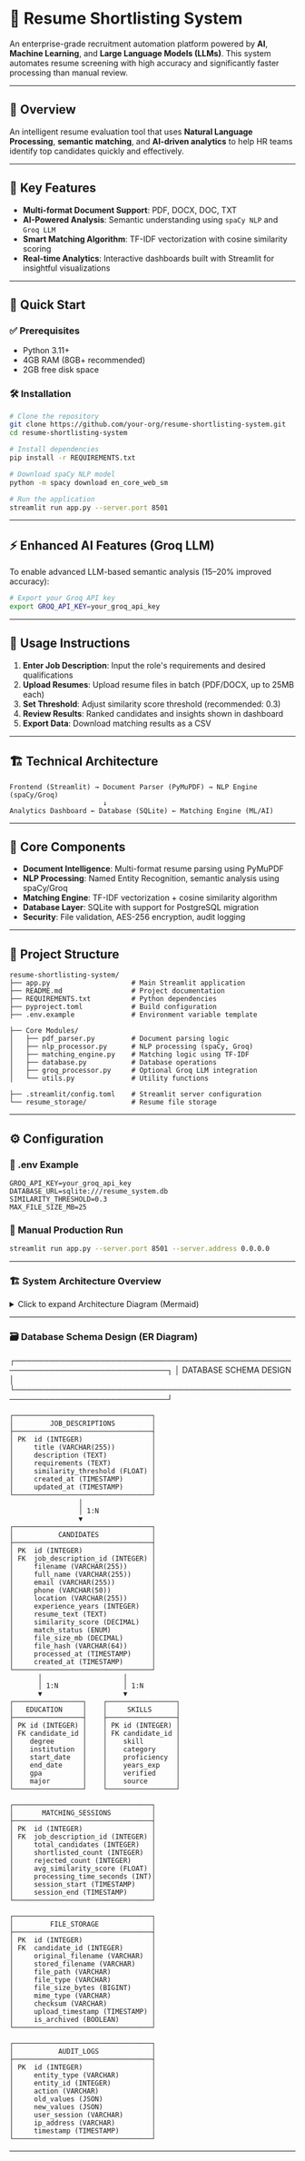 # 🚀 Resume Shortlisting System

An enterprise-grade recruitment automation platform powered by **AI**, **Machine Learning**, and **Large Language Models (LLMs)**. This system automates resume screening with high accuracy and significantly faster processing than manual review.

---

## 📌 Overview

An intelligent resume evaluation tool that uses **Natural Language Processing**, **semantic matching**, and **AI-driven analytics** to help HR teams identify top candidates quickly and effectively.

---

## 🔑 Key Features

- **Multi-format Document Support**: PDF, DOCX, DOC, TXT   
- **AI-Powered Analysis**: Semantic understanding using `spaCy NLP` and `Groq LLM`  
- **Smart Matching Algorithm**: TF-IDF vectorization with cosine similarity scoring  
- **Real-time Analytics**: Interactive dashboards built with Streamlit for insightful visualizations  

---

## 🚀 Quick Start

### ✅ Prerequisites

- Python 3.11+
- 4GB RAM (8GB+ recommended)
- 2GB free disk space

### 🛠️ Installation

```bash
# Clone the repository
git clone https://github.com/your-org/resume-shortlisting-system.git
cd resume-shortlisting-system

# Install dependencies
pip install -r REQUIREMENTS.txt

# Download spaCy NLP model
python -m spacy download en_core_web_sm

# Run the application
streamlit run app.py --server.port 8501
````

---

## ⚡ Enhanced AI Features (Groq LLM)

To enable advanced LLM-based semantic analysis (15–20% improved accuracy):

```bash
# Export your Groq API key
export GROQ_API_KEY=your_groq_api_key
```

---

## 🧠 Usage Instructions

1. **Enter Job Description**: Input the role's requirements and desired qualifications
2. **Upload Resumes**: Upload resume files in batch (PDF/DOCX, up to 25MB each)
3. **Set Threshold**: Adjust similarity score threshold (recommended: 0.3)
4. **Review Results**: Ranked candidates and insights shown in dashboard
5. **Export Data**: Download matching results as a CSV

---

## 🏗️ Technical Architecture

```text
Frontend (Streamlit) → Document Parser (PyMuPDF) → NLP Engine (spaCy/Groq)
                       ↓
Analytics Dashboard ← Database (SQLite) ← Matching Engine (ML/AI)
```

---

## 🧩 Core Components

* **Document Intelligence**: Multi-format resume parsing using PyMuPDF
* **NLP Processing**: Named Entity Recognition, semantic analysis using spaCy/Groq
* **Matching Engine**: TF-IDF vectorization + cosine similarity algorithm
* **Database Layer**: SQLite with support for PostgreSQL migration
* **Security**: File validation, AES-256 encryption, audit logging

---

## 📁 Project Structure

```text
resume-shortlisting-system/
├── app.py                    # Main Streamlit application
├── README.md                 # Project documentation
├── REQUIREMENTS.txt          # Python dependencies
├── pyproject.toml            # Build configuration
├── .env.example              # Environment variable template

├── Core Modules/
│   ├── pdf_parser.py         # Document parsing logic
│   ├── nlp_processor.py      # NLP processing (spaCy, Groq)
│   ├── matching_engine.py    # Matching logic using TF-IDF
│   ├── database.py           # Database operations
│   ├── groq_processor.py     # Optional Groq LLM integration
│   └── utils.py              # Utility functions

├── .streamlit/config.toml    # Streamlit server configuration
└── resume_storage/           # Resume file storage
```

---

## ⚙️ Configuration

### 🔧 .env Example

```env
GROQ_API_KEY=your_groq_api_key
DATABASE_URL=sqlite:///resume_system.db
SIMILARITY_THRESHOLD=0.3
MAX_FILE_SIZE_MB=25
```

### 📡 Manual Production Run

```bash
streamlit run app.py --server.port 8501 --server.address 0.0.0.0
```

---

### 🏗️ System Architecture Overview

<details>
<summary>Click to expand Architecture Diagram (Mermaid)</summary>

```mermaid
graph TD
  UI[User Interface Layer             Streamlit                                    Web App                  File Upload                 Analytics Dashboard                       Export Tools]
  AL[Application Logic Layer\nSession Management\nInput Validation\nError Handling\nProgress Tracking]
  BL[Business Logic Layer\nJob Processing\nCandidate Ranking\nThreshold Logic\nBatch Manager]
  ML[AI and ML Layer\nDocument Parsing using PyMuPDF\nNLP using spaCy and Groq\nTF-IDF and ML Matching\nGroq LLM Integration]
  DL[Data Access Layer\nDatabase Management\nFile Storage\nSecurity Controls\nAudit Logging]
  INF[Infrastructure Layer\nSQLite Database\nFile System\nEnvironment Variables\nConfiguration]

  UI --> AL
  AL --> BL
  BL --> ML
  ML --> DL
  DL --> INF
```

</details>


---

### 🗃️ Database Schema Design (ER Diagram)
┌─────────────────────────────────────────────────────────────────────────────┐
│                          DATABASE SCHEMA DESIGN                            │
└─────────────────────────────────────────────────────────────────────────────┘

    ┌──────────────────────────────────┐
    │         JOB_DESCRIPTIONS         │
    ├──────────────────────────────────┤
    │ PK  id (INTEGER)                 │
    │     title (VARCHAR(255))         │
    │     description (TEXT)           │
    │     requirements (TEXT)          │
    │     similarity_threshold (FLOAT) │
    │     created_at (TIMESTAMP)       │
    │     updated_at (TIMESTAMP)       │
    └──────────────────────────────────┘
                     │
                     │ 1:N
                     ▼
    ┌──────────────────────────────────┐
    │           CANDIDATES             │
    ├──────────────────────────────────┤
    │ PK  id (INTEGER)                 │
    │ FK  job_description_id (INTEGER) │
    │     filename (VARCHAR(255))      │
    │     full_name (VARCHAR(255))     │
    │     email (VARCHAR(255))         │
    │     phone (VARCHAR(50))          │
    │     location (VARCHAR(255))      │
    │     experience_years (INTEGER)   │
    │     resume_text (TEXT)           │
    │     similarity_score (DECIMAL)   │
    │     match_status (ENUM)          │
    │     file_size_mb (DECIMAL)       │
    │     file_hash (VARCHAR(64))      │
    │     processed_at (TIMESTAMP)     │
    │     created_at (TIMESTAMP)       │
    └──────────────────────────────────┘
           │                    │
           │ 1:N                │ 1:N
           ▼                    ▼
    ┌─────────────────┐    ┌─────────────────┐
    │   EDUCATION     │    │     SKILLS      │
    ├─────────────────┤    ├─────────────────┤
    │ PK id (INTEGER) │    │ PK id (INTEGER) │
    │ FK candidate_id │    │ FK candidate_id │
    │    degree       │    │    skill        │
    │    institution  │    │    category     │
    │    start_date   │    │    proficiency  │
    │    end_date     │    │    years_exp    │
    │    gpa          │    │    verified     │
    │    major        │    │    source       │
    └─────────────────┘    └─────────────────┘

    ┌──────────────────────────────────┐
    │       MATCHING_SESSIONS          │
    ├──────────────────────────────────┤
    │ PK  id (INTEGER)                 │
    │ FK  job_description_id (INTEGER) │
    │     total_candidates (INTEGER)   │
    │     shortlisted_count (INTEGER)  │
    │     rejected_count (INTEGER)     │
    │     avg_similarity_score (FLOAT) │
    │     processing_time_seconds (INT)│
    │     session_start (TIMESTAMP)    │
    │     session_end (TIMESTAMP)      │
    └──────────────────────────────────┘

    ┌──────────────────────────────────┐
    │         FILE_STORAGE             │
    ├──────────────────────────────────┤
    │ PK  id (INTEGER)                 │
    │ FK  candidate_id (INTEGER)       │
    │     original_filename (VARCHAR)  │
    │     stored_filename (VARCHAR)    │
    │     file_path (VARCHAR)          │
    │     file_type (VARCHAR)          │
    │     file_size_bytes (BIGINT)     │
    │     mime_type (VARCHAR)          │
    │     checksum (VARCHAR)           │
    │     upload_timestamp (TIMESTAMP) │
    │     is_archived (BOOLEAN)        │
    └──────────────────────────────────┘

    ┌──────────────────────────────────┐
    │           AUDIT_LOGS             │
    ├──────────────────────────────────┤
    │ PK  id (INTEGER)                 │
    │     entity_type (VARCHAR)        │
    │     entity_id (INTEGER)          │
    │     action (VARCHAR)             │
    │     old_values (JSON)            │
    │     new_values (JSON)            │
    │     user_session (VARCHAR)       │
    │     ip_address (VARCHAR)         │
    │     timestamp (TIMESTAMP)        │
    └──────────────────────────────────┘

---
